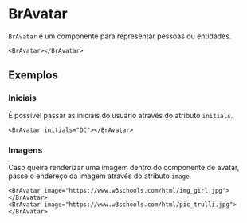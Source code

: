 <script setup>
import BrAvatar from '../../src/components/avatar/BrAvatar.vue'
</script>

# BrAvatar <Badge type="warning" text="beta" />

`BrAvatar` é um componente para representar pessoas ou entidades.
<BrAvatar></BrAvatar>

```vue
<BrAvatar></BrAvatar>
```

## Exemplos

### Iniciais

É possível passar as iniciais do usuário através do atributo `initials`.

<BrAvatar initials="DC"></BrAvatar>

```vue
<BrAvatar initials="DC"></BrAvatar>
```

### Imagens

Caso queira renderizar uma imagem dentro do componente de avatar, passe o endereço da imagem através do atributo `image`.

<div class="inline-flex">
	<BrAvatar class="mr-2x-small" image="https://www.w3schools.com/html/img_girl.jpg"></BrAvatar>
	<BrAvatar class="mr-2x-small" image="https://www.w3schools.com/html/pic_trulli.jpg"></BrAvatar>
</div>

```vue
<BrAvatar image="https://www.w3schools.com/html/img_girl.jpg"></BrAvatar>
<BrAvatar image="https://www.w3schools.com/html/pic_trulli.jpg"></BrAvatar>
```

<style lang="scss">
@import '../../src/styles/index.scss'
</style>